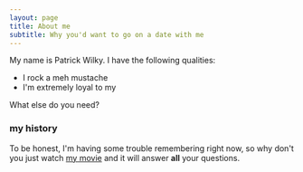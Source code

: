 ```yaml
---
layout: page
title: About me
subtitle: Why you'd want to go on a date with me
---
```


My name is Patrick Wilky. I have the following qualities: 

- I rock a meh mustache
- I'm extremely loyal to my 

What else do you need?

### my history

To be honest, I'm having some trouble remembering right now, so why don't you just watch [my movie](http://en.wikipedia.org/wiki/The_Princess_Bride_%28film%29) and it will answer **all** your questions.
